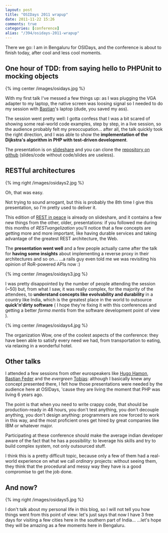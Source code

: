 ```yaml
---
layout: post
title: "OSIDays 2011 wrapup"
date: 2011-11-22 15:26
comments: true
categories: [conference]
alias: "/394/osidays-2011-wrapup"
---
```


There we go: I am in Bengaluru for OSIDays, and the conference is about to finish today, after cool and less cool moments.
<!-- more -->

## One hour of TDD: from saying hello to PHPUnit to mocking objects

{% img center /images/osidays.jpg %}

With my first talk I've messed a few things up: as I was plugging the VGA adapter to my laptop, the native screen was loosing signal so I needed to do my session with [Bastian](http://blog.bastian-feder.de/blog.html)'s laptop (dude, you saved my ass).

The session went pretty well:  I gotta confess that I was a bit scared of showing some real-world code examples, step by step, in a live session, so the audience probably felt my preoccupation... after all, the talk quickly took the right direction, and I was able to show the **implementation of the Dijkstra's algorithm in PHP with test-driven development**.

The presentation is on [slideshare](http://www.slideshare.net/odino/got-units-osidays) and you can clone the [repository on github](https://github.com/odino/osidays) (slides/code without code/slides are useless).

## RESTful architectures

{% img right /images/osidays2.jpg %}

Oh, that was easy.

Not trying to sound arrogant, but this is probably the 8th time I give this presentation, so I'm pretty used to deliver it.

This edition of [REST in peace](http://www.slideshare.net/odino/rest-in-peace-osidays-2011-india-11212011) is already on slideshare, and it contains a few new things from the other, older, presentations: if you followed me during this months of *RESTvangelization* you'll notice that a few concepts are getting more and more important, like having durable services and taking advantage of the greatest REST architecture, the Web.

The **presentation went well** and a few people actually came after the talk for **having some insights** about implementing a reverse proxy in their architectures and so on...   ...a rails guy even told me we was revisiting his opinion of RoR-powered APIs now :)

{% img center /images/osidays3.jpg %}

I was pretty disappointed by the number of people attending the session (~50) but, from what I saw, it was really complex, for the majority of the attendees, to **understand concepts like evolvability and durability** in a country like India, which is the greatest place in the world to outsource **quick'n'dirty software** ( I hope they're fixing it with this conferences and getting a better *forma mentis* from the software development point of view ).

{% img center /images/osidays4.jpg %}

The organization
Wow, one of the coolest aspects of the conference: they have been able to satisfy every need we had, from transportation to eating, via relaxing in a wonderful hotel.

## Other talks

I attended a few sessions from other eurospeakers like [Hugo Hamon](http://www.hugohamon.com/en), [Bastian Feder](http://blog.bastian-feder.de/blog.html) and the *evergreen* [Tobias](http://schlitt.info/.html): although I basically knew any concept presented there, I felt how those presentations were needed by the audience here at OSIDays, 'cause they are living the moment that PHP was living 6 years ago.

The point is that when you need to write crappy code, that should be production-ready in 48 hours, you don't test anything, you don't decouple anything, you don't design anything: programmers are now forced to work in this way, and the most proficient ones get hired by great companies like IBM or whatever major.

Participating at these conference should make the average indian developer aware of the fact that he has a possibility: to leverage his skills and try to build complex system, not only outsourced stuff.

I think this is a pretty difficult topic, because only a few of them had a real-world experience on what we call *ordinary* projects: without seeing them, they think that the procedural and messy way they have is a good compromise to get the job done.

## And now?

{% img right /images/osidays5.jpg %}

I don't talk about my personal life in this blog, so I will not tell you how things went from this point of view: let's just says that now I have 3 free days for visiting a few cities here in the southern part of India...   ...let's hope they will be amazing as a few moments here in Bengaluru.